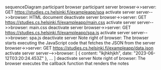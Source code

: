 sequenceDiagram
    participant browser
    participant server
    browser->>server: GET https://studies.cs.helsinki.fi/exampleapp/spa
    activate server
    server-->>browser: HTML document
    deactivate server
    browser->>server: GET https://studies.cs.helsinki.fi/exampleapp/main.css
    activate server
    server-->>browser: main.css
    deactivate server
    browser->>server: GET https://studies.cs.helsinki.fi/exampleapp/spa.js
    activate server
    server-->>browser: spa.js
    deactivate server
    Note right of browser: The browser starts executing the JavaScript code that fetches the JSON from the server
    browser->>server: GET https://studies.cs.helsinki.fi/exampleapp/data.json
    activate server
    server-->>browser: [ { content: "lkjhkhjkh", date: "2023-06-12T03:20:24.453Z" }, ... ]
    deactivate server
    Note right of browser: The browser executes the callback function that renders the notes
